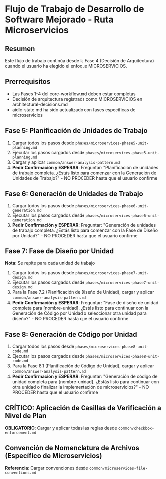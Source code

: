 # Flujo de Trabajo de Desarrollo de Software Mejorado - Ruta Microservicios

## Resumen
Este flujo de trabajo continúa desde la Fase 4 (Decisión de Arquitectura) cuando el usuario ha elegido el enfoque MICROSERVICIOS.

## Prerrequisitos
- Las Fases 1-4 del core-workflow.md deben estar completas
- Decisión de arquitectura registrada como MICROSERVICIOS en architectural-decisions.md
- aidlc-state.md ha sido actualizado con fases específicas de microservicios

## Fase 5: Planificación de Unidades de Trabajo
1. Cargar todos los pasos desde `phases/microservices-phase5-unit-planning.md`
2. Ejecutar los pasos cargados desde `phases/microservices-phase5-unit-planning.md`
3. Cargar y aplicar `common/answer-analysis-pattern.md`
4. **Pedir Confirmación y ESPERAR**: Preguntar: "Planificación de unidades de trabajo completa. ¿Estás listo para comenzar con la Generación de Unidades de Trabajo?" - NO PROCEDER hasta que el usuario confirme

## Fase 6: Generación de Unidades de Trabajo
1. Cargar todos los pasos desde `phases/microservices-phase6-unit-generation.md`
2. Ejecutar los pasos cargados desde `phases/microservices-phase6-unit-generation.md`
3. **Pedir Confirmación y ESPERAR**: Preguntar: "Generación de unidades de trabajo completa. ¿Estás listo para comenzar con la Fase de Diseño por Unidad?" - NO PROCEDER hasta que el usuario confirme

## Fase 7: Fase de Diseño por Unidad
**Nota**: Se repite para cada unidad de trabajo

1. Cargar todos los pasos desde `phases/microservices-phase7-unit-design.md`
2. Ejecutar los pasos cargados desde `phases/microservices-phase7-unit-design.md`
3. Para la Fase 7.2 (Planificación de Diseño de Unidad), cargar y aplicar `common/answer-analysis-pattern.md`
4. **Pedir Confirmación y ESPERAR**: Preguntar: "Fase de diseño de unidad completa para [nombre-unidad]. ¿Estás listo para continuar con la Generación de Código por Unidad o seleccionar otra unidad para diseño?" - NO PROCEDER hasta que el usuario confirme

## Fase 8: Generación de Código por Unidad
1. Cargar todos los pasos desde `phases/microservices-phase8-unit-code.md`
2. Ejecutar los pasos cargados desde `phases/microservices-phase8-unit-code.md`
3. Para la Fase 8.1 (Planificación de Código de Unidad), cargar y aplicar `common/answer-analysis-pattern.md`
4. **Pedir Confirmación y ESPERAR**: Preguntar: "Generación de código de unidad completa para [nombre-unidad]. ¿Estás listo para continuar con otra unidad o finalizar la implementación de microservicios?" - NO PROCEDER hasta que el usuario confirme

## CRÍTICO: Aplicación de Casillas de Verificación a Nivel de Plan
**OBLIGATORIO**: Cargar y aplicar todas las reglas desde `common/checkbox-enforcement.md`

## Convención de Nomenclatura de Archivos (Específico de Microservicios)
**Referencia**: Cargar convenciones desde `common/microservices-file-conventions.md`
